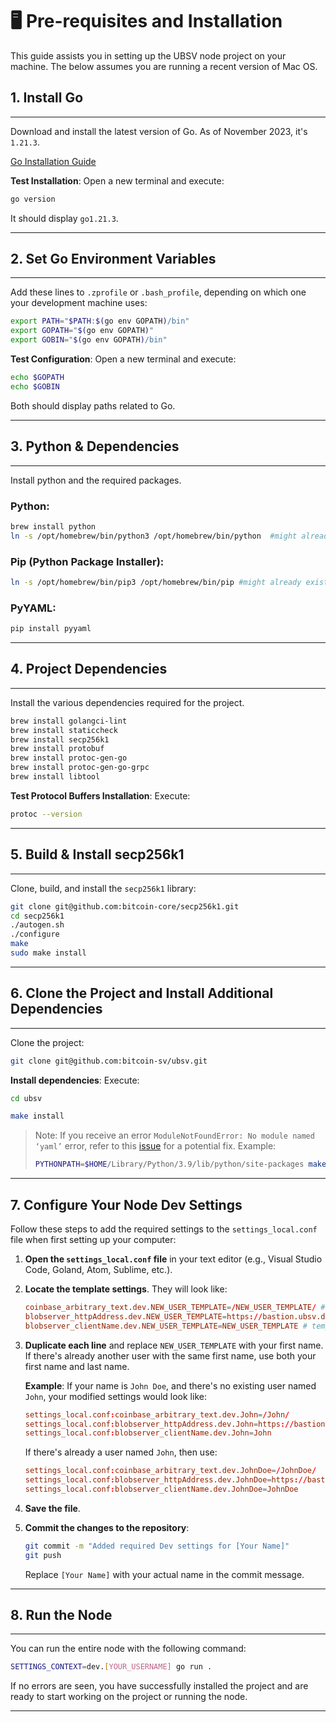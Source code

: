 # 🖥 Pre-requisites and Installation

This guide assists you in setting up the UBSV node project on your machine. The below assumes you are running a recent version of Mac OS.

## 1. Install Go

---

Download and install the latest version of Go. As of November 2023, it's `1.21.3`.

[Go Installation Guide](https://go.dev/doc/install)

**Test Installation**:
Open a new terminal and execute:
```bash
go version
```
It should display `go1.21.3`.

---


## 2. Set Go Environment Variables

---


Add these lines to `.zprofile` or `.bash_profile`, depending on which one your development machine uses:

```bash
export PATH="$PATH:$(go env GOPATH)/bin"
export GOPATH="$(go env GOPATH)"
export GOBIN="$(go env GOPATH)/bin"
```

**Test Configuration**:
Open a new terminal and execute:
```bash
echo $GOPATH
echo $GOBIN
```

Both should display paths related to Go.

---


## 3. Python & Dependencies

---

Install python and the required packages.

### Python:


```bash
brew install python
ln -s /opt/homebrew/bin/python3 /opt/homebrew/bin/python  #might already exist
```

### Pip (Python Package Installer):

```bash
ln -s /opt/homebrew/bin/pip3 /opt/homebrew/bin/pip #might already exist
```

### PyYAML:

```bash
pip install pyyaml
```

---

## 4. Project Dependencies

---

Install the various dependencies required for the project.

```bash
brew install golangci-lint
brew install staticcheck
brew install secp256k1
brew install protobuf
brew install protoc-gen-go
brew install protoc-gen-go-grpc
brew install libtool
```

**Test Protocol Buffers Installation**:
Execute:
```bash
protoc --version
```

---




## 5. Build & Install secp256k1

---


Clone, build, and install the `secp256k1` library:

```bash
git clone git@github.com:bitcoin-core/secp256k1.git
cd secp256k1
./autogen.sh
./configure
make
sudo make install
```

---


## 6. Clone the Project and Install Additional Dependencies

---

Clone the project:

```bash
git clone git@github.com:bitcoin-sv/ubsv.git
```

**Install dependencies**:
Execute:
```bash
cd ubsv

make install
```


> Note:
> If you receive an error `ModuleNotFoundError: No module named ‘yaml’` error, refer to this [issue](https://github.com/yaml/pyyaml/issues/291) for a potential fix. Example:
> ```bash
> PYTHONPATH=$HOME/Library/Python/3.9/lib/python/site-packages make install  #Make sure the path is correct for your own python version
> ```


---


## 7. Configure Your Node Dev Settings

Follow these steps to add the required settings to the `settings_local.conf` file when first setting up your computer:

1. **Open the `settings_local.conf` file** in your text editor (e.g., Visual Studio Code, Goland, Atom, Sublime, etc.).

2. **Locate the template settings**. They will look like:

   ```conf
   coinbase_arbitrary_text.dev.NEW_USER_TEMPLATE=/NEW_USER_TEMPLATE/ # template for future new users (referenced in documentation)
   blobserver_httpAddress.dev.NEW_USER_TEMPLATE=https://bastion.ubsv.dev:18x90 # template for future new users (referenced in documentation)
   blobserver_clientName.dev.NEW_USER_TEMPLATE=NEW_USER_TEMPLATE # template for future new users (referenced in documentation)
   ```

3. **Duplicate each line** and replace `NEW_USER_TEMPLATE` with your first name. If there's already another user with the same first name, use both your first name and last name.

   **Example**:
   If your name is `John Doe`, and there's no existing user named `John`, your modified settings would look like:

   ```conf
   settings_local.conf:coinbase_arbitrary_text.dev.John=/John/
   settings_local.conf:blobserver_httpAddress.dev.John=https://bastion.ubsv.dev:18x90
   settings_local.conf:blobserver_clientName.dev.John=John
   ```

   If there's already a user named `John`, then use:

   ```conf
   settings_local.conf:coinbase_arbitrary_text.dev.JohnDoe=/JohnDoe/
   settings_local.conf:blobserver_httpAddress.dev.JohnDoe=https://bastion.ubsv.dev:18x90
   settings_local.conf:blobserver_clientName.dev.JohnDoe=JohnDoe
   ```

4. **Save the file**.

5. **Commit the changes to the repository**:

   ```bash
   git commit -m "Added required Dev settings for [Your Name]"
   git push
   ```

   Replace `[Your Name]` with your actual name in the commit message.

----

## 8. Run the Node

---

You can run the entire node with the following command:

```bash
SETTINGS_CONTEXT=dev.[YOUR_USERNAME] go run .
```

If no errors are seen, you have successfully installed the project and are ready to start working on the project or running the node.

---
